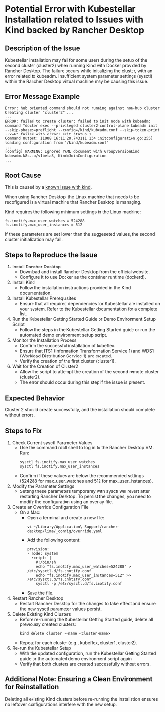# Potential Error with Kubestellar Installation related to Issues with Kind backed by Rancher Desktop

## Description of the Issue

Kubestellar installation may fail for some users during the setup of the second cluster (cluster2) when running Kind with Docker provided by Rancher Desktop. The failure occurs while initializing the cluster, with an error related to kubeadm. Insufficient system parameter settings (sysctl) within the Rancher Desktop virtual machine may be causing this issue.

## Error Message Example

```
Error: hub oriented command should not running against non-hub cluster
Creating cluster "cluster2" ...
...
ERROR: failed to create cluster: failed to init node with kubeadm: command "docker exec --privileged cluster2-control-plane kubeadm init --skip-phases=preflight --config=/kind/kubeadm.conf --skip-token-print --v=6" failed with error: exit status 1
Command Output: I1008 16:11:20.743111 134 initconfiguration.go:255] loading configuration from "/kind/kubeadm.conf"
...
[config] WARNING: Ignored YAML document with GroupVersionKind kubeadm.k8s.io/v1beta3, Kind=JoinConfiguration
...
```

## Root Cause

This is caused by a [known issue with kind](https://kind.sigs.k8s.io/docs/user/known-issues/#pod-errors-due-to-too-many-open-files).

When using Rancher Desktop, the Linux machine that needs to be recofigured is a virtual machine that Rancher Desktop is managing.

Kind requires the following minimum settings in the Linux machine:

```
fs.inotify.max_user_watches = 524288
fs.inotify.max_user_instances = 512
```

If these parameters are set lower than the suggeseted values, the second cluster initialization may fail.

## Steps to Reproduce the Issue
1. Install Rancher Desktop
   * Download and install Rancher Desktop from the official website.
   * Configure it to use Docker as the container runtime (dockerd).
2. Install Kind
   * Follow the installation instructions provided in the Kind documentation.
3. Install Kubestellar Prerequisites
   * Ensure that all required dependencies for Kubestellar are installed on your system. Refer to the Kubestellar documentation for a complete list.
4. Run the Kubestellar Getting Started Guide or Demo Environment Setup Script
   * Follow the steps in the Kubestellar Getting Started guide or run the automated demo environment setup script.
5. Monitor the Installation Process
   * Confirm the successful installation of kubeflex.
   * Ensure that ITS1 (Information Transformation Service 1) and WDS1 (Workload Distribution Service 1) are created.
   * Verify the creation of the first cluster (cluster1).
6. Wait for the Creation of Cluster2
   * Allow the script to attempt the creation of the second remote cluster (cluster2).
   * The error should occur during this step if the issue is present.

## Expected Behavior

Cluster 2 should create successfully, and the installation should complete without errors.

## Steps to Fix
1. Check Current sysctl Parameter Values
   * Use the command rdctl shell to log in to the Rancher Desktop VM.
Run:
        ````
        sysctl fs.inotify.max_user_watches
        sysctl fs.inotify.max_user_instances
        ````
    * Confirm if these values are below the recommended settings (524288 for max_user_watches and 512 for max_user_instances).
2. Modify the Parameter Settings
   * Setting these parameters temporarily with sysctl will revert after restarting Rancher Desktop. To persist the changes, you need to modify the configuration using an overlay file.
3. Create an Override Configuration File
    - On a Mac:
        * Open a terminal and create a new file:
            ```
            vi ~/Library/Application\ Support/rancher-desktop/lima/_config/override.yaml
            ```
        * Add the following content:
            ```
            provision:
            - mode: system
              script: |
                #!/bin/sh
                echo "fs.inotify.max_user_watches=524288" > /etc/sysctl.d/fs.inotify.conf
                echo "fs.inotify.max_user_instances=512" >> /etc/sysctl.d/fs.inotify.conf
                sysctl -p /etc/sysctl.d/fs.inotify.conf
            ```
        * Save the file.
4. Restart Rancher Desktop
   * Restart Rancher Desktop for the changes to take effect and ensure the new sysctl parameter values persist.
5. Delete Existing Kind Clusters
   * Before re-running the Kubestellar Getting Started guide, delete all previously created clusters:
        ```
        kind delete cluster --name <cluster-name>
        ```
    * Repeat for each cluster (e.g., kubeflex, cluster1, cluster2).
6. Re-run the Kubestellar Setup
    * With the updated configuration, run the Kubestellar Getting Started guide or the automated demo environment script again.
    * Verify that both clusters are created successfully without errors.

## Additional Note: Ensuring a Clean Environment for Reinstallation
Deleting all existing Kind clusters before re-running the installation ensures no leftover configurations interfere with the new setup.
